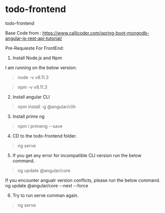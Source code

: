 # todo-frontend
todo-frontend


Base Code from : https://www.callicoder.com/spring-boot-mongodb-angular-js-rest-api-tutorial/
 

Pre-Requieste For FrontEnd:
1) Install Node.js and Npm

I am running on the below version:
> node -v 
v8.11.3

> npm -v
v8.11.3

2) Install angular CLI
> npm install -g @angular/clih

3) Install prime ng
> npm i primeng --save

4) CD to the todo-frontend folder.
> ng serve

5)  If you get any error for incompatible CLI version run the below command.

> ng update @angular/core

If you encounter angualr version conflicts, please run the below command.
ng update @angular/core --next --force

6) Try to run serve comman again.
> ng serve
